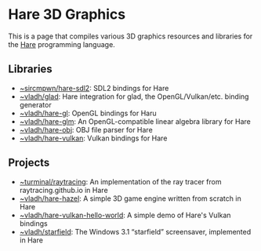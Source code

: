 # Hare 3D Graphics

This is a page that compiles various 3D graphics resources and libraries for
the [Hare](https://harelang.org) programming language.

## Libraries

* [~sircmpwn/hare-sdl2](https://git.sr.ht/~sircmpwn/hare-sdl2): SDL2 bindings for Hare
* [~vladh/glad](https://git.sr.ht/~vladh/glad): Hare integration for glad, the OpenGL/Vulkan/etc. binding generator
* [~vladh/hare-gl](https://git.sr.ht/~vladh/hare-gl): OpenGL bindings for Haru
* [~vladh/hare-glm](https://git.sr.ht/~vladh/hare-glm): An OpenGL-compatible linear algebra library for Hare
* [~vladh/hare-obj](https://sr.ht/~vladh/hare-obj): OBJ file parser for Hare
* [~vladh/hare-vulkan](https://sr.ht/~vladh/hare-vulkan): Vulkan bindings for Hare

## Projects

* [~turminal/raytracing](https://git.sr.ht/~turminal/raytracing): An implementation of the ray tracer from raytracing.github.io in Hare
* [~vladh/hare-hazel](https://git.sr.ht/~vladh/hare-hazel): A simple 3D game engine written from scratch in Hare
* [~vladh/hare-vulkan-hello-world](https://sr.ht/~vladh/hare-vulkan-hello-world): A simple demo of Hare's Vulkan bindings
* [~vladh/starfield](https://git.sr.ht/~vladh/starfield): The Windows 3.1 “starfield” screensaver, implemented in Hare
